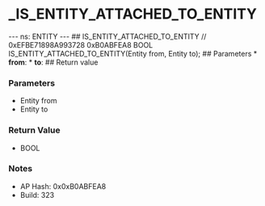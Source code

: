 # _IS_ENTITY_ATTACHED_TO_ENTITY

--- ns: ENTITY --- ## IS_ENTITY_ATTACHED_TO_ENTITY  // 0xEFBE71898A993728 0xB0ABFEA8 BOOL IS_ENTITY_ATTACHED_TO_ENTITY(Entity from, Entity to);   ## Parameters * **from**: * **to**:  ## Return value

### Parameters
* Entity from
* Entity to

### Return Value
* BOOL

### Notes
* AP Hash: 0x0xB0ABFEA8
* Build: 323

